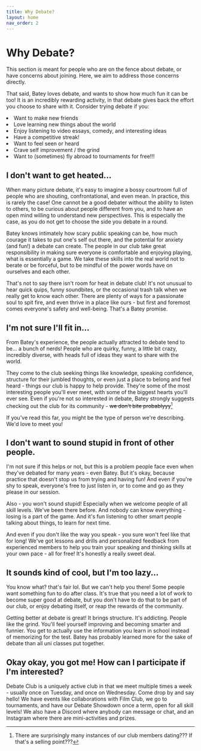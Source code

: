 ```yaml
---
title: Why Debate?
layout: home
nav_order: 2
---
```


# Why Debate?
This section is meant for people who are on the fence about debate, or have concerns about joining. Here, we aim to address those concerns directly.

That said, Batey loves debate, and wants to show how much fun it can be too! It is an incredibly rewarding activity, in that debate gives back the effort you choose to share with it. Consider trying debate if you:

<li>Want to make new friends</li>
<li>Love learning new things about the world</li>
<li>Enjoy listening to video essays, comedy, and interesting ideas</li>
<li>Have a competitive streak!</li>
<li>Want to feel seen or heard</li>
<li>Crave self improvement / the grind</li>
<li>Want to (sometimes) fly abroad to tournaments for free!!!</li>

## I don't want to get heated...
When many picture debate, it's easy to imagine a bossy courtroom full of people who are shouting, confrontational, and even mean. In practice, this is rarely the case! One cannot be a good debater without the ability to listen to others, to be curious about people different from you, and to have an open mind willing to understand new perspectives. This is especially the case, as you do not get to choose the side you debate in a round.

Batey knows intimately how scary public speaking can be, how much courage it takes to put one's self out there, and the potential for anxiety (and fun!) a debate can create. The people in our club take great responsibility in making sure everyone is comfortable and enjoying playing, what is essentially a game. We take these skills into the real world not to berate or be forceful, but to be mindful of the power words have on ourselves and each other.

That's not to say there isn't room for heat in debate club! It's not unusual to hear quick quips, funny soundbites, or the occasional trash talk when we really get to know each other. There are plenty of ways for a passionate soul to spit fire, and even thrive in a place like ours - but first and foremost comes everyone's safety and well-being. That's a Batey promise.

## I'm not sure I'll fit in...

From Batey's experience, the people actually attracted to debate tend to be... a bunch of nerds! People who are quirky, funny, a little bit crazy, incredibly diverse, with heads full of ideas they want to share with the world. 

They come to the club seeking things like knowledge, speaking confidence, structure for their jumbled thoughts, or even just a place to belong and feel heard - things our club is happy to help provide. They're some of the most interesting people you'll ever meet, with some of the biggest hearts you'll ever see. Even if you're not so interested in debate, Batey strongly suggests checking out the club for its community - ~~we don't bite probablyyy~~[^1]

If you've read this far, you might be the type of person we're describing. We'd love to meet you!

## I don't want to sound stupid in front of other people.

I'm not sure if this helps or not, but this is a problem people face even when they've debated for many years - even Batey. But it's okay, because practice that doesn't stop us from trying and having fun! And even if you're shy to speak, everyone's free to just listen in, or to come and go as they please in our session.

Also - you won't sound stupid! Especially when we welcome people of all skill levels. We've been there before. And nobody can know everything - losing is a part of the game. And it's fun listening to other smart people talking about things, to learn for next time.

And even if you don't like the way you speak - you sure won't feel like that for long! We've got lessons and drills and personalized feedback from experienced members to help you train your speaking and thinking skills at your own pace - all for free! It's honestly a really sweet deal.

## It sounds kind of cool, but I'm too lazy...

You know what? that's fair lol. But we can't help you there! Some people want something fun to do after class. It's true that you need a lot of work to become super good at debate, but you don't have to do that to be part of our club, or enjoy debating itself, or reap the rewards of the community. 

Getting better at debate is great! It brings structure. It's addicting. People like the grind. You'll feel yourself improving and becoming smarter and funnier. You get to actually use the information you learn in school instead of memorizing for the test. Batey has probably learned more for the sake of debate than all uni classes put together.

## Okay okay, you got me! How can I participate if I'm interested?

Debate Club is a uniquely active club in that we meet multiple times a week - usually once on Tuesday, and once on Wednesday. Come drop by and say hello! We have events like collaborations with Film Club, we go to tournaments, and have our Debate Showdown once a term, open for all skill levels! We also have a Discord where anybody can message or chat, and an Instagram where there are mini-activities and prizes.
 
[^1]: There are surprisingly many instances of our club members dating??? If that's a selling point???


